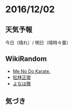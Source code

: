 # 2016/12/02

## 天気予報

今日（晴れ）/ 明日（晴時々曇）

## WikiRandom

* [Me No Do Karate.](https://ja.wikipedia.org/wiki/Me_No_Do_Karate.)
* [松林正俊](https://ja.wikipedia.org/wiki/%E6%9D%BE%E6%9E%97%E6%AD%A3%E4%BF%8A)
* [よなは徹](https://ja.wikipedia.org/wiki/%E3%82%88%E3%81%AA%E3%81%AF%E5%BE%B9)

## 気づき

